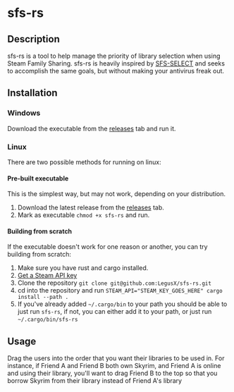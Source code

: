 # sfs-rs

## Description

sfs-rs is a tool to help manage the priority of library selection when using Steam Family Sharing. sfs-rs is heavily inspired by [SFS-SELECT](https://steamcommunity.com/groups/familysharing/discussions/1/3068621701744549116/) and seeks to accomplish the same goals, but without making your antivirus freak out.

## Installation

### Windows

Download the executable from the [releases]() tab and run it.

### Linux

There are two possible methods for running on linux:

#### Pre-built executable

This is the simplest way, but may not work, depending on your distribution.

1. Download the latest release from the [releases]() tab.
2. Mark as executable `chmod +x sfs-rs` and run.

#### Building from scratch

If the executable doesn't work for one reason or another, you can try building from scratch:

1. Make sure you have rust and cargo installed.
2. [Get a Steam API key](https://steamcommunity.com/dev/apikey)
3. Clone the repository `git clone git@github.com:LegusX/sfs-rs.git`
4. cd into the repository and run `STEAM_API="STEAM_KEY_GOES_HERE" cargo install --path .`
5. If you've already added `~/.cargo/bin` to your path you should be able to just run `sfs-rs`, if not, you can either add it to your path, or just run `~/.cargo/bin/sfs-rs`

## Usage

Drag the users into the order that you want their libraries to be used in. For instance, if Friend A and Friend B both own Skyrim, and Friend A is online and using their library, you'll want to drag Friend B to the top so that you borrow Skyrim from their library instead of Friend A's library
